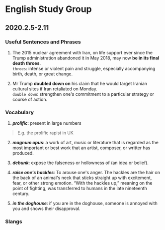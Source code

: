 # English Study Group
## 2020.2.5-2.11

### Useful Sentences and Phrases

1. The 2015 nuclear agreement with Iran, on life support ever since the Trump administration abandoned it in May 2018, may now
**be in its final death throes**.  
`throes`: intense or violent pain and struggle, especially accompanying birth, death, or great change.  

3. Mr Trump **doubled down on** his claim that he would target Iranian cultural sites if Iran retaliated on Monday.  
`double down`: strengthen one's commitment to a particular strategy or course of action.  


### Vocabulary

1. ***prolific***: present in large numbers  

> E.g. the prolific rapist in UK  

2. ***magnum opus***: a work of art, music or literature that is regarded as the most important or best work that an artist, composer,
or writter has produced.  

3. ***debunk***: expose the falseness or hollowness of (an idea or belief).  

4. ***raise one's hackles***: To arouse one's anger. The hackles are the hair on the back of an animal's neck that sticks 
straight up with excitement, fear, or other strong emotion. “With the hackles up,” meaning on the point of fighting, 
was transferred to humans in the late nineteenth century.

5. ***in the doghouse***: if you are in the doghouse, someone is annoyed with you and shows their disapproval.  


### Slangs  
